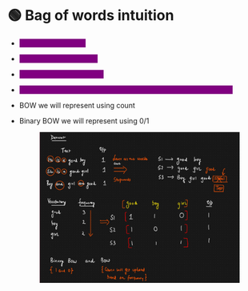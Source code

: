 # 🟢 Bag of words intuition

* <mark style="color:purple;background-color:purple;">**Lower all the words**</mark>
* <mark style="color:purple;background-color:purple;">**Remove the stopwords**</mark>
* <mark style="color:purple;background-color:purple;">**Sort words by frequency**</mark>
* <mark style="color:purple;background-color:purple;">**While coding we can also select top 10 or top n frequent words**</mark>
* BOW we will represent using count
*   Binary BOW we will represent using 0/1

    <figure><img src=".gitbook/assets/image (9) (1) (1) (1).png" alt=""><figcaption></figcaption></figure>
